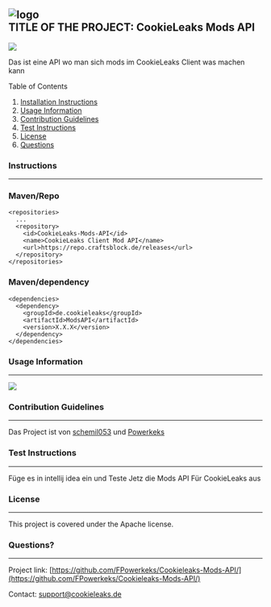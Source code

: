 ![logo](https://cdn.discordapp.com/icons/1057956165633454110/5fc9c0c7d998f871139559a49beea1a4.webp?size=256)  
TITLE OF THE PROJECT: CookieLeaks Mods API
---------------------------------------------------------------------------------------------------------------------------------------------------------

![](https://img.shields.io/badge/License-Apache-blue.svg)

Das ist eine API wo man sich mods im CookieLeaks Client was machen kann

Table of Contents

1.  [Installation Instructions](#instructions)
2.  [Usage Information](#usage)
3.  [Contribution Guidelines](#contributing)
4.  [Test Instructions](#test)
5.  [License](#license)
6.  [Questions](#questions)

### Instructions

* * *
### Maven/Repo
```
<repositories>
  ...
  <repository>
    <id>CookieLeaks-Mods-API</id>
    <name>CookieLeaks Client Mod API</name>
    <url>https://repo.craftsblock.de/releases</url>
  </repository>
</repositories>

```


### Maven/dependency
```
<dependencies>
  <dependency>
    <groupId>de.cookieleaks</groupId>
    <artifactId>ModsAPI</artifactId>
    <version>X.X.X</version>
  </dependency>
</dependencies>
```



### Usage Information

* * *

![](https://camo.githubusercontent.com/6cbecd63a9a8f83ee186885c446938820ffa8304942a284ee6e1e2acb2bfd822/68747470733a2f2f696d672e736869656c64732e696f2f62616467652f6a6176612d2532334544384230302e7376673f7374796c653d666f722d7468652d6261646765266c6f676f3d6a617661266c6f676f436f6c6f723d7768697465)

### Contribution Guidelines

* * *

Das Project ist von [schemil053](https://github.com/schemil053) und [Powerkeks](https://github.com/FPowerkeks)

### Test Instructions

* * *

Füge es in intellij idea ein und Teste Jetz die Mods API Für CookieLeaks aus

### License

* * *

This project is covered under the Apache license.

### Questions?

* * *

Project link: [https://github.com/FPowerkeks/Cookieleaks-Mods-API/](https://github.com/FPowerkeks/Cookieleaks-Mods-API/)

Contact: [support@cookieleaks.de](mailto:support@cookieleaks.de)
